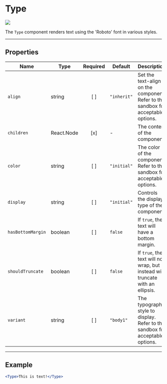 # Type

<!--<img src="https://img.shields.io/badge/status-deprecated-red.svg">-->
<!--<img src="https://img.shields.io/badge/status-in_development-yellow.svg">-->
<img src="https://img.shields.io/badge/status-stable-green.svg">

The `Type` component renders text using the 'Roboto' font in various styles.

---

## Properties
Name | Type | Required | Default | Description
--- | --- |:---:| --- | ---
`align` | string | [ ] | `"inherit"` | Set the text-align on the component. Refer to the sandbox for acceptable options.
`children` | React.Node | [x] | - | The content of the component.
`color` | string | [ ] | `"initial"` | The color of the component. Refer to the sandbox for acceptable options.
`display` | string | [ ] | `"initial"` | Controls the display type of the component.
`hasBottomMargin` | boolean | [ ] | `false` | If `true`, the text will have a bottom margin.
`shouldTruncate` | boolean | [ ] | `false` | If `true`, the text will not wrap, but instead will truncate with an ellipsis.
`variant` | string | [ ] | `"body1"` | The typographic style to display. Refer to the sandbox for acceptable options.

---

## Example
```jsx
<Type>This is text!</Type>
```